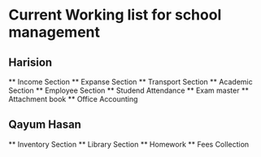 # Current Working list for school management
## Harision
** Income Section
** Expanse Section
** Transport Section
** Academic Section
** Employee Section
** Studend Attendance
** Exam master
** Attachment book
** Office Accounting

## Qayum Hasan
** Inventory Section
** Library Section
** Homework
** Fees Collection
